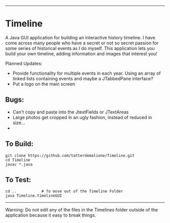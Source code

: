 
--------
# Timeline
A Java GUI application for building an interactive history timeline.  I have come across many people who have a secret or not so secret passion for some series of historical events as I do myself.  This application lets you build your own timeline, adding information and images that interest you!

Planned Updates: 
- Provide functionality for multiple events in each year.  Using an array of linked lists containing events and maybe a JTabbedPane interface?
- Put a logo on the main screen

## Bugs:
- Can't copy and paste into the JtextFields or JTextAreas
- Large photos get cropped in an ugly fashion, instead of reduced in size...
- 
## To Build:

    git clone https://github.com/tatterdemalione/Timeline.git
    cd Timeline
    javac *.java

## To Test:

    cd ..			# To move out of the Timeline Folder
    java Timeline.timelineGUI

--------
Warning: Do not edit any of the files in the Timelines folder outside of the application because it easy to break things.


